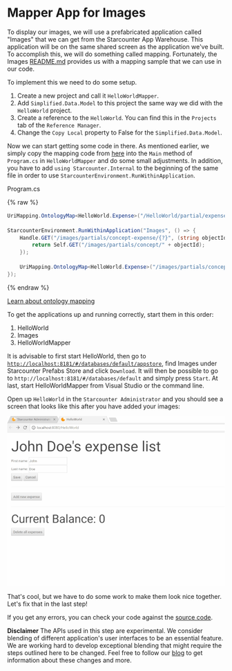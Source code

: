# Mapper App for Images

To display our images, we will use a prefabricated application called "Images" that we can get from the Starcounter App Warehouse. This application will be on the same shared screen as the application we've built. To accomplish this, we will do something called mapping. Fortunately, the Images [README.md](https://github.com/starcounterprefabs/images) provides us with a mapping sample that we can use in our code.

To implement this we need to do some setup.

1. Create a new project and call it `HelloWorldMapper`.
2. Add `Simplified.Data.Model` to this project the same way we did with the `HelloWorld` project.
3. Create a reference to the `HelloWorld`. You can find this in the `Projects` tab of the `Reference Manager`.
4. Change the `Copy Local` property to False for the `Simplified.Data.Model`.

Now we can start getting some code in there. As mentioned earlier, we simply copy the mapping code from [here](https://github.com/StarcounterPrefabs/Images/blob/master/README.md) into the `Main` method of `Program.cs` in `HelloWorldMapper` and do some small adjustments. In addition, you have to add `using Starcounter.Internal` to the beginning of the same file in order to use `StarcounterEnvironment.RunWithinApplication`.

<div class="code-name">Program.cs</div>

{% raw %}
```cs
UriMapping.OntologyMap<HelloWorld.Expense>("/HelloWorld/partial/expense/{?}");

StarcounterEnvironment.RunWithinApplication("Images", () => {
    Handle.GET("/images/partials/concept-expense/{?}", (string objectId) => {
        return Self.GET("/images/partials/concept/" + objectId);
    });

    UriMapping.OntologyMap<HelloWorld.Expense>("/images/partials/concept-expense/{?}");
});
```
{% endraw %}

<aside class="read-more">
   <a href="/guides/mapping-and-blending/ontology-mapping">Learn about ontology mapping</a>
</aside>

To get the applications up and running correctly, start them in this order:

1. HelloWorld
2. Images
3. HelloWorldMapper

It is advisable to first start HelloWorld, then go to [`http://localhost:8181/#/databases/default/appstore`](http://localhost:8181/#/databases/default/appstore), find Images under Starcounter Prefabs Store and click `Download`. It will then be possible to go to `http://localhost:8181/#/databases/default` and simply press `Start`. At last, start HelloWorldMapper from Visual Studio or the command line.

Open up `HelloWorld` in the `Starcounter Administrator` and you should see a screen that looks like this after you have added your images:

![part 8 GIF](/assets/part8-resize.gif)

That's cool, but we have to do some work to make them look nice together. Let's fix that in the last step!

If you get any errors, you can check your code against the [source code](https://github.com/StarcounterApps/HelloWorld/commit/7f76bb6d754596c1b9610c81cfe9f1c851394366).

<section class="hero"><strong>Disclaimer</strong>
The APIs used in this step are experimental. We consider blending of different application's user interfaces to be an essential feature. We are working hard to develop exceptional blending that might require the steps outlined here to be changed. Feel free to follow our <a href="http://starcounter.io/blog/">blog</a> to get information about these changes and more.</section>
